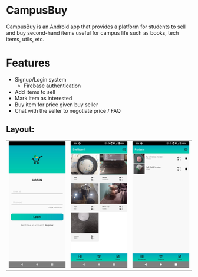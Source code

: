 # CampusBuy

CampusBuy is an Android app that provides a platform for students to sell and buy second-hand items useful for campus life such as books, tech items, utils, etc.

# Features
- Signup/Login system
  - Firebase authentication
- Add items to sell
- Mark item as interested
- Buy item for price given buy seller
- Chat with the seller to negotiate price / FAQ

<h2>Layout: </h2>
<table>
  <tr>
    <td><img src = "https://github.com/Necromancer376/CampusBuy/blob/master/Documentation/image_login.jpeg"/></td>
    <td><img src = "https://github.com/Necromancer376/CampusBuy/blob/master/Documentation/image_dashboard.jpeg" /></td>
    <td><img src = "https://github.com/Necromancer376/CampusBuy/blob/master/Documentation/image_myproducts.jpeg" /></td>
  </tr>
</table>
